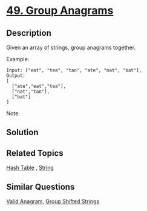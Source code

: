 # [49. Group Anagrams](https://leetcode.com/problems/group-anagrams)

## Description

Given an array of strings, group anagrams together.

Example:

```
Input: ["eat", "tea", "tan", "ate", "nat", "bat"],
Output:
[
  ["ate","eat","tea"],
  ["nat","tan"],
  ["bat"]
]
```

Note:

## Solution



## Related Topics

[Hash Table](https://leetcode.com/tag/hash-table/) , [String](https://leetcode.com/tag/string/) 

## Similar Questions

[Valid Anagram](https://leetcode.com/problems/valid-anagram/), [Group Shifted Strings](https://leetcode.com/problems/group-shifted-strings/)
